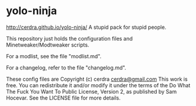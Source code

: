 # yolo-ninja
http://cerdra.github.io/yolo-ninja/ A stupid pack for stupid people.

This repository just holds the configuration files and Minetweaker/Modtweaker scripts.

For a modlist, see the file "modlist.md".

For a changelog, refer to the file "changelog.md".

These config files are Copyright (c) cerdra <cerdra@gmail.com>
This work is free. You can redistribute it and/or modify it under the terms of the Do What The Fuck You Want To Public License, Version 2, as published by Sam Hocevar. See the LICENSE file for more details.